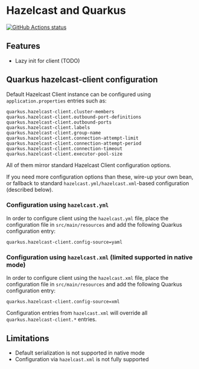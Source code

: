 # Hazelcast and Quarkus

<a href="https://github.com/actions/toolkit"><img alt="GitHub Actions status" src="https://github.com/pivovarit/quarkus-hazelcast-client-extension/workflows/build/badge.svg"></a>

## Features
- Lazy init for client (TODO)

## Quarkus hazelcast-client configuration

Default Hazelcast Client instance can be configured using `application.properties` entries such as:

    quarkus.hazelcast-client.cluster-members
    quarkus.hazelcast-client.outbound-port-definitions
    quarkus.hazelcast-client.outbound-ports
    quarkus.hazelcast-client.labels
    quarkus.hazelcast-client.group-name
    quarkus.hazelcast-client.connection-attempt-limit
    quarkus.hazelcast-client.connection-attempt-period
    quarkus.hazelcast-client.connection-timeout
    quarkus.hazelcast-client.executor-pool-size

All of them mirror standard Hazelcast Client configuration options.

If you need more configuration options than these, wire-up your own bean, or fallback to standard `hazelcast.yml/hazelcast.xml`-based configuration (described below). 

### Configuration using `hazelcast.yml`

In order to configure client using the `hazelcast.yml` file, place the configuration file in `src/main/resources` and add the following Quarkus configuration entry:

    quarkus.hazelcast-client.config-source=yaml
    
### Configuration using `hazelcast.xml` (limited supported in native mode)

In order to configure client using the `hazelcast.xml` file, place the configuration file in `src/main/resources` and add the following Quarkus configuration entry:

    quarkus.hazelcast-client.config-source=xml
    
Configuration entries from `hazelcast.xml` will override all `quarkus.hazelcast-client.*` entries.

## Limitations
- Default serialization is not supported in native mode
- Configuration via `hazelcast.xml` is not fully supported
